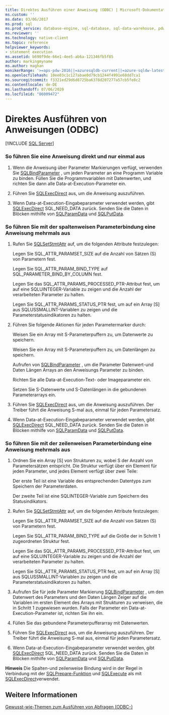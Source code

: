 ```yaml
---
title: Direktes Ausführen einer Anweisung (ODBC) | Microsoft-Dokumentation
ms.custom: ''
ms.date: 03/06/2017
ms.prod: sql
ms.prod_service: database-engine, sql-database, sql-data-warehouse, pdw
ms.reviewer: ''
ms.technology: native-client
ms.topic: reference
helpviewer_keywords:
- statement execution
ms.assetid: b690f9de-66e1-4ee5-ab6a-121346fb5f85
author: markingmyname
ms.author: maghan
monikerRange: '>=aps-pdw-2016||=azuresqldb-current||=azure-sqldw-latest||>=sql-server-2016||=sqlallproducts-allversions||>=sql-server-linux-2017||=azuresqldb-mi-current'
ms.openlocfilehash: 10ee03c1c127abae0d79cb1244f4991e68dd7ca1
ms.sourcegitcommit: f3321ed29d6d8725ba6378d207277a57cb5fe8c2
ms.contentlocale: de-DE
ms.lasthandoff: 07/06/2020
ms.locfileid: "86009472"
---
```

# <a name="execute-a-statement-directly-odbc"></a>Direktes Ausführen von Anweisungen (ODBC)
[!INCLUDE [SQL Server](../../../includes/applies-to-version/sql-asdb-asdbmi-asa-pdw.md)]

    
### <a name="to-execute-a-statement-directly-and-one-time-only"></a>So führen Sie eine Anweisung direkt und nur einmal aus  
  
1.  Wenn die Anweisung über Parameter Markierungen verfügt, verwenden Sie [SQLBindParameter](../../../relational-databases/native-client-odbc-api/sqlbindparameter.md) , um jeden Parameter an eine Programm Variable zu binden. Füllen Sie die Programmvariablen mit Datenwerten, und richten Sie dann alle Data-at-Execution-Parameter ein.  
  
2.  Führen Sie [SQLExecDirect](https://go.microsoft.com/fwlink/?LinkId=58399) aus, um die Anweisung auszuführen.  
  
3.  Wenn Data-at-Execution-Eingabeparameter verwendet werden, gibt [SQLExecDirect](https://go.microsoft.com/fwlink/?LinkId=58399) SQL_NEED_DATA zurück. Senden Sie die Daten in Blöcken mithilfe von [SQLParamData](https://go.microsoft.com/fwlink/?LinkId=58405) und [SQLPutData](../../../relational-databases/native-client-odbc-api/sqlputdata.md).  

### <a name="to-execute-a-statement-multiple-times-by-using-column-wise-parameter-binding"></a>So führen Sie mit der spaltenweisen Parameterbindung eine Anweisung mehrmals aus  
  
1.  Rufen Sie [SQLSetStmtAttr](../../../relational-databases/native-client-odbc-api/sqlsetstmtattr.md) auf, um die folgenden Attribute festzulegen:  
  
     Legen Sie SQL_ATTR_PARAMSET_SIZE auf die Anzahl von Sätzen (S) von Parametern fest.  
  
     Legen Sie SQL_ATTR_PARAM_BIND_TYPE auf SQL_PARAMETER_BIND_BY_COLUMN fest.  
  
     Legen Sie das SQL_ATTR_PARAMS_PROCESSED_PTR-Attribut fest, um auf eine SQLUINTEGER-Variable zu zeigen und die Anzahl der verarbeiteten Parameter zu halten.  
  
     Legen Sie SQL_ATTR_PARAMS_STATUS_PTR fest, um auf ein Array [S] aus SQLUSSMALLINT-Variablen zu zeigen und die Parameterstatusindikatoren zu halten.  
  
2.  Führen Sie folgende Aktionen für jeden Parametermarker durch:  
  
     Weisen Sie ein Array mit S-Parameterpuffern zu, um Datenwerte zu speichern.  
  
     Weisen Sie ein Array mit S-Parameterpuffern zu, um Datenlängen zu speichern.  
  
     Aufrufen von [SQLBindParameter](../../../relational-databases/native-client-odbc-api/sqlbindparameter.md) , um die Parameter Datenwert-und Daten Längen Arrays an den Anweisungs Parameter zu binden.  
  
     Richten Sie alle Data-at-Execution-Text- oder Imageparameter ein.  
  
     Setzen Sie S-Datenwerte und S-Datenlängen in die gebundenen Parameterarrays ein.  
  
3.  Führen Sie [SQLExecDirect](https://go.microsoft.com/fwlink/?LinkId=58399) aus, um die Anweisung auszuführen. Der Treiber führt die Anweisung S-mal aus, einmal für jeden Parametersatz.  
  
4.  Wenn Data-at-Execution-Eingabeparameter verwendet werden, gibt [SQLExecDirect](https://go.microsoft.com/fwlink/?LinkId=58399) SQL_NEED_DATA zurück. Senden Sie die Daten in Blöcken mithilfe von [SQLParamData](https://go.microsoft.com/fwlink/?LinkId=58405) und [SQLPutData](../../../relational-databases/native-client-odbc-api/sqlputdata.md).  
  
### <a name="to-execute-a-statement-multiple-times-by-using-row-wise-parameter-binding"></a>So führen Sie mit der zeilenweisen Parameterbindung eine Anweisung mehrmals aus  
  
1.  Ordnen Sie ein Array [S] von Strukturen zu, wobei S der Anzahl von Parametersätzen entspricht. Die Struktur verfügt über ein Element für jeden Parameter, und jedes Element verfügt über zwei Teile:  
  
     Der erste Teil ist eine Variable des entsprechenden Datentyps zum Speichern der Parameterdaten.  
  
     Der zweite Teil ist eine SQLINTEGER-Variable zum Speichern des Statusindikators.  
  
2.  Rufen Sie [SQLSetStmtAttr](../../../relational-databases/native-client-odbc-api/sqlsetstmtattr.md) auf, um die folgenden Attribute festzulegen:  
  
     Legen Sie SQL_ATTR_PARAMSET_SIZE auf die Anzahl von Sätzen (S) von Parametern fest.  
  
     Legen Sie SQL_ATTR_PARAM_BIND_TYPE auf die Größe der in Schritt 1 zugeordneten Struktur fest.  
  
     Legen Sie das SQL_ATTR_PARAMS_PROCESSED_PTR-Attribut fest, um auf eine SQLUINTEGER-Variable zu zeigen und die Anzahl der verarbeiteten Parameter zu halten.  
  
     Legen Sie SQL_ATTR_PARAMS_STATUS_PTR fest, um auf ein Array [S] aus SQLUSSMALLINT-Variablen zu zeigen und die Parameterstatusindikatoren zu halten.  
  
3.  Aufrufen Sie für jede Parameter Markierung [SQLBindParameter](../../../relational-databases/native-client-odbc-api/sqlbindparameter.md) , um den Datenwert des Parameters und den Daten Längen Zeiger auf die Variablen im ersten Element des Arrays mit Strukturen zu verweisen, die in Schritt 1 zugewiesen wurden. Falls der Parameter ein Data-at-Execution-Parameter ist, richten Sie ihn ein.  
  
4.  Füllen Sie das gebundene Parameterpufferarray mit Datenwerten.  
  
5.  Führen Sie [SQLExecDirect](https://go.microsoft.com/fwlink/?LinkId=58399) aus, um die Anweisung auszuführen. Der Treiber führt die Anweisung S-mal aus, einmal für jeden Parametersatz.  
  
6.  Wenn Data-at-Execution-Eingabeparameter verwendet werden, gibt [SQLExecDirect](https://go.microsoft.com/fwlink/?LinkId=58399) SQL_NEED_DATA zurück. Senden Sie die Daten in Blöcken mithilfe von [SQLParamData](https://go.microsoft.com/fwlink/?LinkId=58405) und [SQLPutData](../../../relational-databases/native-client-odbc-api/sqlputdata.md).  
  
 **Hinweis** Die Spalten-und zeilenweise Bindung wird in der Regel in Verbindung mit der [SQLPrepare-Funktion](https://go.microsoft.com/fwlink/?LinkId=59360) und [SQLExecute](https://go.microsoft.com/fwlink/?LinkId=58400) als mit [SQLExecDirect](https://go.microsoft.com/fwlink/?LinkId=58399)verwendet.  
  
## <a name="see-also"></a>Weitere Informationen  
 [Gewusst-wie-Themen zum Ausführen von Abfragen &#40;ODBC-&#41;](../../../relational-databases/native-client-odbc-how-to/execute-queries/executing-queries-how-to-topics-odbc.md)  
  
  

